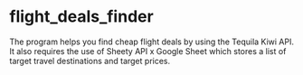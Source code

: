 # flight_deals_finder
The program helps you find cheap flight deals by using the Tequila Kiwi API. It also requires the use of Sheety API x Google Sheet which stores a list of target travel destinations and target prices.
